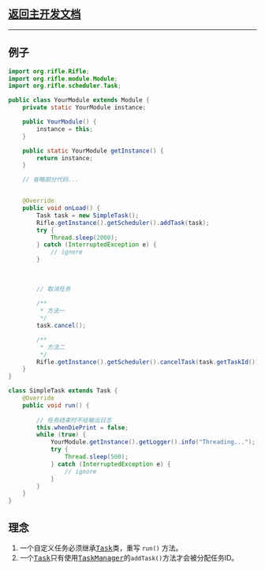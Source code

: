 ## [返回主开发文档](../start.md)
***
## 例子
```java
import org.rifle.Rifle;
import org.rifle.module.Module;
import org.rifle.scheduler.Task;

public class YourModule extends Module {
    private static YourModule instance;

    public YourModule() {
        instance = this;
    }

    public static YourModule getInstance() {
        return instance;
    }

    // 省略部分代码...


    @Override
    public void onLoad() {
        Task task = new SimpleTask();
        Rifle.getInstance().getScheduler().addTask(task);
        try {
            Thread.sleep(2000);
        } catch (InterruptedException e) {
            // ignore
        }
        
        
        
        // 取消任务
        
        /**
         * 方法一
         */
        task.cancel();

        /**
         * 方法二
         */
        Rifle.getInstance().getScheduler().cancelTask(task.getTaskId());
    }
}

class SimpleTask extends Task {
    @Override
    public void run() {
        
        // 任务结束时不给输出日志
        this.whenDiePrint = false;
        while (true) {
            YourModule.getInstance().getLogger().info("Threading...");
            try {
                Thread.sleep(500);
            } catch (InterruptedException e) {
                // ignore
            }
        }
    }
}
```
## 理念
1. 一个自定义任务必须继承<kbd>[Task](../../../src/main/java/org/rifle/scheduler/Task.java)</kbd>类，重写 `run()` 方法。
2. 一个<kbd>[Task](../../../src/main/java/org/rifle/scheduler/Task.java)</kbd>只有使用<kbd>[TaskManager](../../../src/main/java/org/rifle/manager/TaskManager.java)</kbd>的`addTask()`方法才会被分配任务ID。